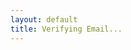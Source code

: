 ```yaml
---
layout: default
title: Verifying Email...
---
```


 <html>
   <head>
     <meta charset="UTF-8">
     <title>Verifying Email...</title>
     <script type="module">
       import { initializeApp } from "https://www.gstatic.com/firebasejs/10.10.0/firebase-app.js";
       import { getAuth, applyActionCode } from "https://www.gstatic.com/firebasejs/10.10.0/firebase-auth.js";
 
       const firebaseConfig = {
         apiKey: "AIzaSyA-H5mHX6UWyzjsJAnNl2rH2SQIzlRUnWk",
         authDomain: "boomboom-9621f.firebaseapp.com",
         projectId: "boomboom-9621f",
         storageBucket: "boomboom-9621f.appspot.com",
         messagingSenderId: "396477438586",
         appId: "1:396477438586:web:4d7e266b0d88fedaf839c3"
     };
 
       const app = initializeApp(firebaseConfig);
       const auth = getAuth(app);
 
       const params = new URLSearchParams(window.location.search);
       const mode = params.get("mode");
       const oobCode = params.get("oobCode");
 
       if (mode === "verifyEmail" && oobCode) {
         applyActionCode(auth, oobCode)
           .then(() => {
             window.location.href = "boomboom://verified";
           })
           .catch(err => {
             console.error(err);
             document.getElementById("message").innerHTML = "<h2>Verification failed</h2><p>" + err.message + "</p>";
           });
       } else {
         document.getElementById("message").innerHTML = "<h2>Invalid link</h2>";
       }
     </script>
   </head>
   <body>
  <p>Email Verified!</p>
  <p>Please return to the app to continue.</p>
</body>
</html>


